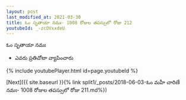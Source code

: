 ```yaml
---
layout: post
last_modified_at: 2021-03-30
title: ఓం సృతాయా నమః- 1008 రోజుల తపస్సులో రోజు 212
youtubeId: _-zcOVxxdeU
---
```

 
 
 ఓం సృతాయా నమః  
 
 -  ఎవరు ప్రతిచోటా వ్యాపించారు 
 
  
 
  
 
 
 
 
 
 


{% include youtubePlayer.html id=page.youtubeId %}
 
[Next]({{ site.baseurl }}{% link  split1/_posts/2018-06-03-ఓం మహీ చారిణే నమః- 1008 రోజుల తపస్సులో రోజు 211.md%})
 
